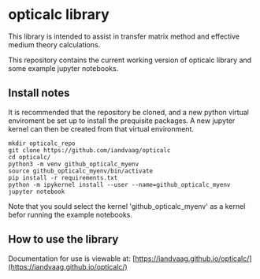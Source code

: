 # opticalc library
This library is intended to assist in transfer matrix method and effective medium theory calculations.

This repository contains the current working version of opticalc library and some example jupyter notebooks.

## Install notes
It is recommended that the repository be cloned, and a new python virtual enviroment be set up to install the prequisite packages.  A new jupyter kernel can then be created from that virtual environment.

```
mkdir opticalc_repo
git clone https://github.com/iandvaag/opticalc
cd opticalc/
python3 -m venv github_opticalc_myenv
source github_opticalc_myenv/bin/activate
pip install -r requirements.txt
python -m ipykernel install --user --name=github_opticalc_myenv
jupyter notebook
```
Note that you sould select the kernel 'github_opticalc_myenv' as a kernel befor running the example notebooks.


## How to use the library
Documentation for use is viewable at: [https://iandvaag.github.io/opticalc/](https://iandvaag.github.io/opticalc/)
